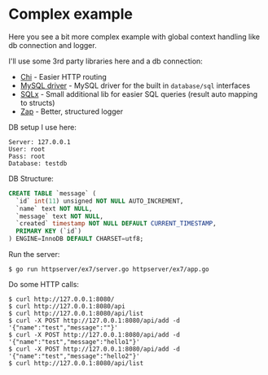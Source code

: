 # Complex example

Here you see a bit more complex example with global context handling like db connection and logger.

I'll use some 3rd party libraries here and a db connection:
- [Chi](https://github.com/go-chi/chi) - Easier HTTP routing
- [MySQL driver](https://github.com/go-sql-driver/mysql) - MySQL driver for the built in `database/sql` interfaces
- [SQLx](https://github.com/jmoiron/sqlx) - Small additional lib for easier SQL queries (result auto mapping to structs)
- [Zap](https://github.com/uber-go/zap) - Better, structured logger 

DB setup I use here:
```
Server: 127.0.0.1
User: root
Pass: root
Database: testdb
```

DB Structure:

```sql
CREATE TABLE `message` (
  `id` int(11) unsigned NOT NULL AUTO_INCREMENT,
  `name` text NOT NULL,
  `message` text NOT NULL,
  `created` timestamp NOT NULL DEFAULT CURRENT_TIMESTAMP,
  PRIMARY KEY (`id`)
) ENGINE=InnoDB DEFAULT CHARSET=utf8;
```

Run the server:
```
$ go run httpserver/ex7/server.go httpserver/ex7/app.go
```


Do some HTTP calls:

```
$ curl http://127.0.0.1:8080/
$ curl http://127.0.0.1:8080/api
$ curl http://127.0.0.1:8080/api/list
$ curl -X POST http://127.0.0.1:8080/api/add -d '{"name":"test","message":""}'
$ curl -X POST http://127.0.0.1:8080/api/add -d '{"name":"test","message":"hello1"}'
$ curl -X POST http://127.0.0.1:8080/api/add -d '{"name":"test","message":"hello2"}'
$ curl http://127.0.0.1:8080/api/list
```
